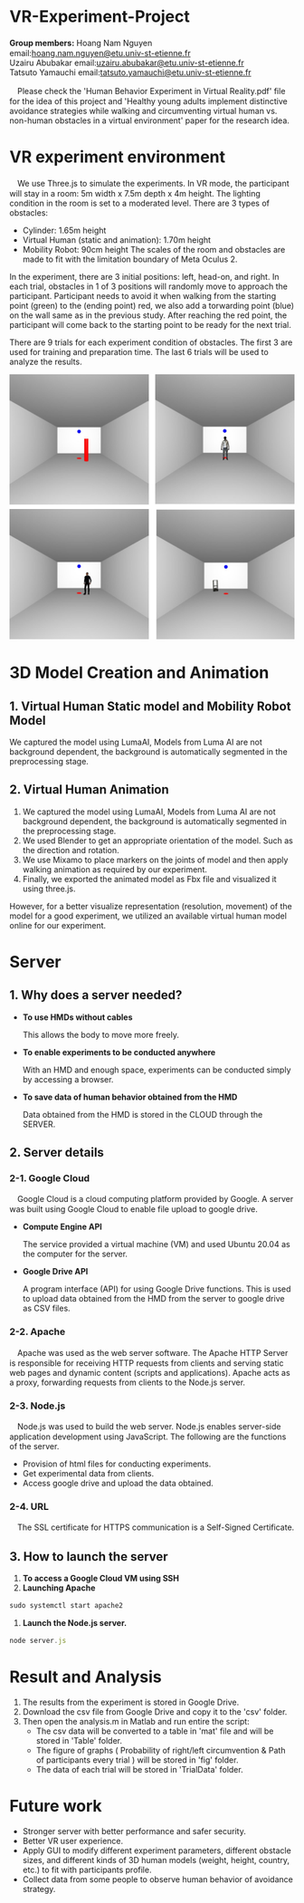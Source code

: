 # VR-Experiment-Project
**Group members:**
Hoang Nam Nguyen　 email:hoang.nam.nguyen@etu.univ-st-etienne.fr         
Uzairu Abubakar  email:uzairu.abubakar@etu.univ-st-etienne.fr   
Tatsuto Yamauchi  email:tatsuto.yamauchi@etu.univ-st-etienne.fr

　Please check the 'Human Behavior Experiment in Virtual Reality.pdf' file for the idea of this project and 'Healthy young adults implement distinctive avoidance strategies while walking and circumventing virtual human vs. non-human obstacles in a virtual environment' paper for the research idea.

# VR experiment environment

　We use Three.js to simulate the experiments.
In VR mode, the participant will stay in a room: 5m width x 7.5m depth x 4m height. The lighting condition in the room is set to a moderated level.
There are 3 types of obstacles:

- Cylinder: 1.65m height
- Virtual Human (static and animation): 1.70m height
- Mobility Robot: 90cm height
The scales of the room and obstacles are made to fit with the limitation boundary of Meta Oculus 2.

In the experiment, there are 3 initial positions: left, head-on, and right. In each trial, obstacles in 1 of 3 positions will randomly move to approach the participant. Participant needs to avoid it when walking from the starting point (green) to the (ending point) red, we also add a torwarding point (blue) on the wall same as in the previous study. After reaching the red point, the participant will come back to the starting point to be ready for the next trial.

There are 9 trials for each experiment condition of obstacles. The first 3 are used for training and preparation time. The last 6 trials will be used to analyze the results.

![Demo](VR_Project.jpeg)

# 3D Model Creation and Animation

## 1. Virtual Human Static model and Mobility Robot Model

 We captured the model using LumaAI, Models from Luma AI are not background dependent, the background is automatically segmented in the preprocessing stage.

## 2.  Virtual Human Animation

1. We captured the model using LumaAI, Models from Luma AI are not background dependent, the background is automatically segmented in the preprocessing stage.
2. We used Blender to get an appropriate orientation of the model. Such as the direction and rotation.
3. We use Mixamo to place markers on the joints of model and then apply walking animation as required by our experiment.
4. Finally, we exported the animated model as Fbx file and visualized it using three.js.

However, for a better visualize representation (resolution, movement) of the model for a good experiment, we utilized an available virtual human model online for our experiment.

# Server

## 1. Why does a server needed?

- **To use HMDs without cables**
    
    This allows the body to move more freely.
    
- **To enable experiments to be conducted anywhere**
    
    With an HMD and enough space, experiments can be conducted simply by accessing a browser.
    
- **To save data of human behavior obtained from the HMD**
    
    Data obtained from the HMD is stored in the CLOUD through the SERVER.
    

## 2. Server details

### 2-1. Google Cloud

　Google Cloud is a cloud computing platform provided by Google. A server was built using Google Cloud to enable file upload to google drive.

- **Compute Engine API**
    
    The service provided a virtual machine (VM) and used Ubuntu 20.04 as the computer for the server.
    
- **Google Drive API**
    
    A program interface (API) for using Google Drive functions. This is used to upload data obtained from the HMD from the server to google drive as CSV files.
    

### 2-2. Apache

　Apache was used as the web server software. The Apache HTTP Server is responsible for receiving HTTP requests from clients and serving static web pages and dynamic content (scripts and applications). Apache acts as a proxy, forwarding requests from clients to the Node.js server.

### 2-3. Node.js

　Node.js was used to build the web server. Node.js enables server-side application development using JavaScript. The following are the functions of the server.

- Provision of html files for conducting experiments.
- Get experimental data from clients.
- Access google drive and upload the data obtained.

### 2-4. URL

　The SSL certificate for HTTPS communication is a Self-Signed Certificate.


## 3. How to launch the server

1. **To access a Google Cloud VM using SSH**
2. **Launching Apache**

```jsx
sudo systemctl start apache2
```

1. **Launch the Node.js server.**

```jsx
node server.js
```

# Result and Analysis

1. The results from the experiment is stored in Google Drive.
2. Download the csv file from Google Drive and copy it to the 'csv' folder.
3. Then open the analysis.m in Matlab and run entire the script:
    - The csv data will be converted to a table in 'mat' file and will be stored in 'Table' folder.
    - The figure of graphs ( Probability of right/left circumvention & Path of participants every trial ) will be stored in 'fig' folder.
    - The data of each trial will be stored in 'TrialData' folder.

# Future work

- Stronger server with better performance and safer security.
- Better VR user experience.
- Apply GUI to modify different experiment parameters, different obstacle sizes, and different kinds of 3D human models (weight, height, country, etc.) to fit with participants profile.
- Collect data from some people to observe human behavior of avoidance strategy.
